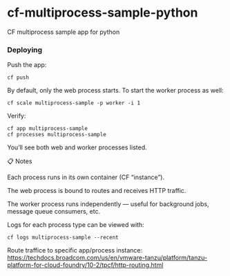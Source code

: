 # cf-multiprocess-sample-python
CF multiprocess sample app for python

### Deploying

Push the app:

`cf push`


By default, only the web process starts.
To start the worker process as well:

`cf scale multiprocess-sample -p worker -i 1`


Verify:
```
cf app multiprocess-sample
cf processes multiprocess-sample
```

You’ll see both web and worker processes listed.

📋 Notes

Each process runs in its own container (CF “instance”).

The web process is bound to routes and receives HTTP traffic.

The worker process runs independently — useful for background jobs, message queue consumers, etc.

Logs for each process type can be viewed with:

`cf logs multiprocess-sample --recent`

Route traffice to specific app/process instance:
https://techdocs.broadcom.com/us/en/vmware-tanzu/platform/tanzu-platform-for-cloud-foundry/10-2/tpcf/http-routing.html
